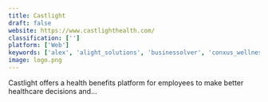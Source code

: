 ```yaml
---
title: Castlight
draft: false 
website: https://www.castlighthealth.com/
classification: ['']
platform: ['Web']
keywords: ['alex', 'alight_solutions', 'businessolver', 'conxus_wellness_platform', 'grokker', 'hr_cloud_workmates', 'healthjoy', 'incentfit', 'lifedojo', 'limeade_one', 'redbrick_health', 'smartben', 'sprout', 'staywell', 'training_amigo', 'wellright', 'bswift']
image: logo.png
---
```

Castlight offers a health benefits platform for employees to make better healthcare decisions and...